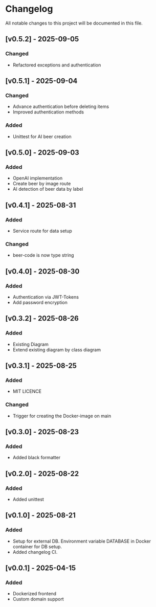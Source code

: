 # Changelog

All notable changes to this project will be documented in this file.


## [v0.5.2] - 2025-09-05
### Changed
- Refactored exceptions and authentication


## [v0.5.1] - 2025-09-04
### Changed
- Advance authentication before deleting items
- Improved authentication methods
### Added
- Unittest for AI beer creation


## [v0.5.0] - 2025-09-03
### Added
- OpenAI implementation
- Create beer by image route
- AI detection of beer data by label


## [v0.4.1] - 2025-08-31
### Added
- Service route for data setup
### Changed
- beer-code is now type string


## [v0.4.0] - 2025-08-30
### Added
- Authentication via JWT-Tokens
- Add password encryption


## [v0.3.2] - 2025-08-26
### Added
- Existing Diagram
- Extend existing diagram by class diagram


## [v0.3.1] - 2025-08-25
### Added
- MIT LICENCE
### Changed
- Trigger for creating the Docker-image on main


## [v0.3.0] - 2025-08-23
### Added
- Added black formatter


## [v0.2.0] - 2025-08-22
### Added
- Added unittest


## [v0.1.0] - 2025-08-21
### Added
- Setup for external DB. Environment variable DATABASE in Docker container for DB setup.
- Added changelog CI.


## [v0.0.1] - 2025-04-15
### Added
- Dockerized frontend
- Custom domain support
